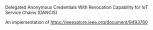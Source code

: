 Delegated Anonymous Credentials With Revocation Capability for IoT Service Chains (DANCIS)

An implementation of https://ieeexplore.ieee.org/document/9493760
